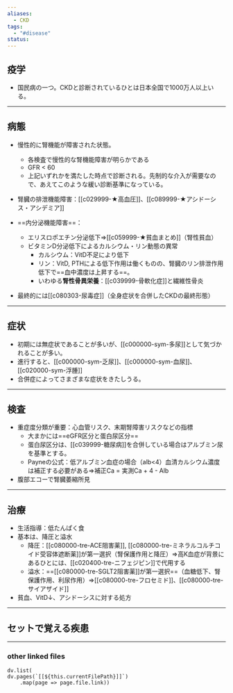 ```yaml
---
aliases:
  - CKD
tags:
  - "#disease"
status:
---
```

## 疫学
- 国民病の一つ。CKDと診断されているひとは日本全国で1000万人以上いる。
---
## 病態
- 慢性的に腎機能が障害された状態。
	- 各検査で慢性的な腎機能障害が明らかである
	- GFR < 60
	- 上記いずれかを満たした時点で診断される。先制的な介入が需要なので、あえてこのような緩い診断基準になっている。

- 腎臓の排泄機能障害：[[c029999-★高血圧]]、[[c089999-★アシドーシス・アシデミア]]
- ==内分泌機能障害==：
	- エリスロポエチン分泌低下⇒[[c059999-★貧血まとめ]]（腎性貧血）
	- ビタミンD分泌低下によるカルシウム・リン動態の異常
		- カルシウム：VitD不足により低下
		- リン：VitD, PTHによる低下作用は働くものの、腎臓のリン排泄作用低下で==血中濃度は上昇する==。
		- いわゆる**腎性骨異栄養**：[[c039999-骨軟化症]]と繊維性骨炎
- 最終的には[[c080303-尿毒症]]（全身症状を合併したCKDの最終形態）
---
## 症状
- 初期には無症状であることが多いが、[[c000000-sym-多尿]]として気づかれることが多い。
- 進行すると、[[c000000-sym-乏尿]]、[[c000000-sym-血尿]]、[[c020000-sym-浮腫]]
- 合併症によってさまざまな症状をきたしうる。
---
## 検査
- 重症度分類が重要：心血管リスク、末期腎障害リスクなどの指標
	- 大まかには==eGFR区分と蛋白尿区分==
	- 蛋白尿区分は、[[c039999-糖尿病]]を合併している場合はアルブミン尿を基準とする。
	- Payneの公式：低アルブミン血症の場合（alb<4）血清カルシウム濃度は補正する必要がある⇒補正Ca = 実測Ca + 4 - Alb
- 腹部エコーで腎臓萎縮所見
---
## 治療
- 生活指導：低たんぱく食
- 基本は、降圧と溢水
	- 降圧：[[c080000-tre-ACE阻害薬]], [[c080000-tre-ミネラルコルチコイド受容体遮断薬]]が第一選択（腎保護作用と降圧）⇒高K血症が背景にあるひとには、[[c020400-tre-ニフェジピン]]で代用する
	- 溢水：==[[c080000-tre-SGLT2阻害薬]]が第一選択==（血糖低下、腎保護作用、利尿作用）⇒[[c080000-tre-フロセミド]]、[[c080000-tre-サイアザイド]]
- 貧血、VitD↓、アシドーシスに対する処方
---
## セットで覚える疾患
---
### other linked files
```dataviewjs
dv.list(
dv.pages(`[[${this.currentFilePath}]]`)
	.map(page => page.file.link))
```
